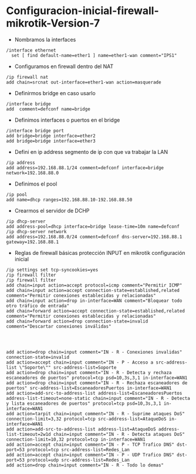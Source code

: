 # Configuracion-inicial-firewall-mikrotik-Version-7

- Nombramos la interfaces 
```
/interface ethernet
  set [ find default-name=ether1 ] name=ether1-wan comment="IPS1"
 ```
- Configuramos en firewall dentro del NAT 

```
/ip firewall nat
add chain=srcnat out-interface=ether1-wan action=masquerade
```

- Definirmos bridge en caso usarlo

```
/interface bridge
add  comment=defconf name=bridge   
```
- Definimos interfaces o puertos en el bridge
```
/interface bridge port
add bridge=bridge interface=ether2 
add bridge=bridge interface=ether3
```

- Defini en ip address segmento de ip con que va trabajar la LAN

```
/ip address
add address=192.168.88.1/24 comment=defconf interface=bridge network=192.168.88.0
```

- Definimos el pool

```
/ip pool
add name=dhcp ranges=192.168.88.10-192.168.88.50
```

- Crearmos el servidor de DCHP

```
/ip dhcp-server
add address-pool=dhcp interface=bridge lease-time=10m name=defconf
/ip dhcp-server network
add address=192.168.88.0/24 comment=defconf dns-server=192.168.88.1 gateway=192.168.88.1
```

- Reglas de firewall básicas protección INPUT en mikrotik configuración inicial

```
/ip settings set tcp-syncookies=yes
/ip firewall filter
/ip firewall filter
add chain=input action=accept protocol=icmp comment="Permitir ICMP"
add chain=input action=accept connection-state=established,related comment="Permitir conexiones establecidas y relacionadas"
add chain=input action=drop in-interface=WAN comment="Bloquear todo otro tráfico de entrada"
add chain=forward action=accept connection-state=established,related comment="Permitir conexiones establecidas y relacionadas"
add chain=forward action=drop connection-state=invalid comment="Descartar conexiones inválidas"




add action=drop chain=input comment="IN - R - Conexiones invalidas" connection-state=invalid
add action=accept chain=input comment="IN - P - Acceso a src-address-list \"Soporte\"" src-address-list=Soporte
add action=drop chain=input comment="IN - R - Detecta y rechaza escaneadores de puertos" protocol=tcp psd=10,3s,3,1 in-interface=WAN1
add action=drop chain=input comment="IN - R - Rechaza escaneadores de puertos" src-address-list=EscaneadoresPuertos in-interface=WAN1
add action=add-src-to-address-list address-list=EscaneadoresPuertos address-list-timeout=none-static chain=input comment="IN - R - Detecta y lista escaneadores de puertos" protocol=tcp psd=10,3s,3,1 in-interface=WAN1
add action=tarpit chain=input comment="IN - R - Suprime ataques DoS" connection-limit=3,32 protocol=tcp src-address-list=AtaqueDoS in-interface=WAN1
add action=add-src-to-address-list address-list=AtaqueDoS address-list-timeout=2w1d chain=input comment="IN - R - Detecta ataques DoS" connection-limit=10,32 protocol=tcp in-interface=WAN1
add action=accept chain=input comment="IN - P - TCP Trafico DNS" dst-port=53 protocol=tcp src-address-list=Redes_Lan
add action=accept chain=input comment="IN - P - UDP Trafico DNS" dst-port=53 protocol=udp src-address-list=Redes_Lan
add action=drop chain=input comment="IN - R - Todo lo demas"
```
